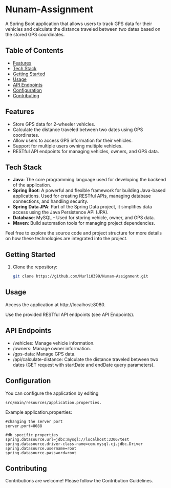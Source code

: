 # Nunam-Assignment

A Spring Boot application that allows users to track GPS data for their vehicles and calculate the distance traveled between two dates based on the stored GPS coordinates.

## Table of Contents

- [Features](#features)
- [Tech Stack](#Tech-Stack)
- [Getting Started](#getting-started)
- [Usage](#usage)
- [API Endpoints](#api-endpoints)
- [Configuration](#configuration)
- [Contributing](#contributing)

## Features

- Store GPS data for 2-wheeler vehicles.
- Calculate the distance traveled between two dates using GPS coordinates.
- Allow users to access GPS information for their vehicles.
- Support for multiple users owning multiple vehicles.
- RESTful API endpoints for managing vehicles, owners, and GPS data.


## Tech Stack

- **Java**: The core programming language used for developing the backend of the application.
- **Spring Boot**: A powerful and flexible framework for building Java-based applications. Used for creating RESTful APIs, managing database connections, and handling security.
- **Spring Data JPA**: Part of the Spring Data project, it simplifies data access using the Java Persistence API (JPA).
- **Database**: MySQL - Used for storing vehicle, owner, and GPS data.
- **Maven**: Build automation tools for managing project dependencies.

Feel free to explore the source code and project structure for more details on how these technologies are integrated into the project.


## Getting Started

1. Clone the repository:

   ```bash
   git clone https://github.com/Murli0399/Nunam-Assignment.git

## Usage
Access the application at http://localhost:8080.

Use the provided RESTful API endpoints (see API Endpoints).

## API Endpoints
- /vehicles: Manage vehicle information.
- /owners: Manage owner information.
- /gps-data: Manage GPS data.
- /api/calculate-distance: Calculate the distance traveled between two dates (GET request with startDate and endDate query parameters).


## Configuration
You can configure the application by editing 

   ```
   src/main/resources/application.properties.
   ```

Example application.properties:
```
#changing the server port
server.port=8088

#db specific properties
spring.datasource.url=jdbc:mysql://localhost:3306/test
spring.datasource.driver-class-name=com.mysql.cj.jdbc.Driver
spring.datasource.username=root
spring.datasource.password=root
```
## Contributing
Contributions are welcome! Please follow the Contribution Guidelines.
